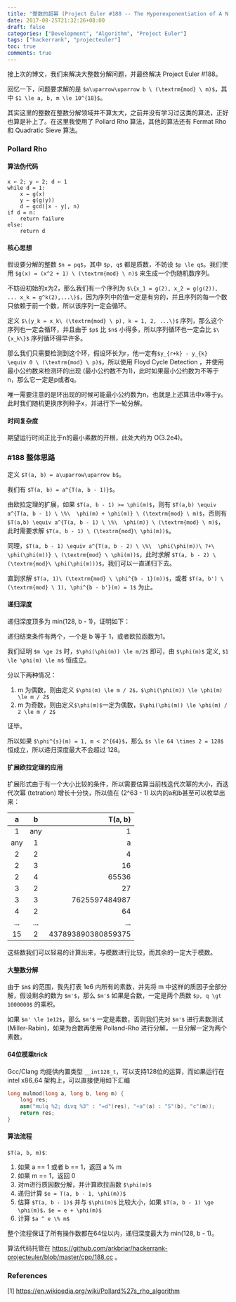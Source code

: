 ```yaml
---
title: "整数的超幂 (Project Euler #188 -- The Hyperexponentiation of A Number)"
date: 2017-08-25T21:32:26+08:00
draft: false
categories: ["Development", "Algorithm", "Project Euler"]
tags: ["hackerrank", "projecteuler"]
toc: true
comments: true
---
```


接上次的博文，我们来解决大整数分解问题，并最终解决 Project Euler #188。

回忆一下，问题要求解的是 `$a\uparrow\uparrow b \ (\textrm{mod} \ m)$`，其中 `$1 \le a, b, m \le 10^{18}$`。

其实这里的整数在整数分解领域并不算太大，之前并没有学习过这类的算法，正好也算是补上了。在这里我使用了 Pollard Rho 算法，其他的算法还有 Fermat Rho 和 Quadratic Sieve 算法。

<!--more-->

### Pollard Rho

#### 算法伪代码

```
x ← 2; y ← 2; d ← 1
while d = 1:
    x ← g(x)
    y ← g(g(y))
    d ← gcd(|x - y|, n)
if d = n: 
    return failure
else:
    return d
```

#### 核心思想

假设要分解的整数 `$n = pq$`，其中 `$p, q$` 都是质数，不妨设 `$p \le q$`。我们使用 `$g(x) = (x^2 + 1) \ (\textrm{mod} \ n)$` 来生成一个伪随机数序列。

不妨设初始的x为2，那么我们有一个序列为 `$\{x_1 = g(2), x_2 = g(g(2)), ... x_k = g^k(2),...\}$`，因为序列中的值一定是有穷的，并且序列的每一个数只依赖于前一个数，所以该序列一定会循环。

定义 `$\{y_k = x_k\ (\textrm{mod} \ p), k = 1, 2, ...\}$` 序列，那么这个序列也一定会循环，并且由于 `$p$` 比 `$n$` 小得多，所以序列循环也一定会比 `$\{x_k\}$` 序列循环得早许多。

那么我们只需要检测到这个环，假设环长为r，他一定有`$y_{r+k} - y_{k} \equiv 0 \ (\textrm{mod} \ p)$`，所以使用 Floyd Cycle Detection ，并使用最小公约数来检测环的出现 (最小公约数不为1)，此时如果最小公约数为不等于n，那么它一定是p或者q。

唯一需要注意的是环出现的时候可能最小公约数为n，也就是上述算法中x等于y。此时我们随机更换序列种子x，并进行下一轮分解。

#### 时间复杂度

期望运行时间正比于n的最小素数的开根，此处大约为 O(3.2e4)。

### #188 整体思路

定义 `$T(a, b) = a\uparrow\uparrow b$`。

我们有 `$T(a, b) = a^{T(a, b - 1)}$`。

由欧拉定理的扩展，如果 `$T(a, b - 1) >= \phi(m)$`，则有 `$T(a,b) \equiv a^{T(a, b - 1) \ \%\  \phi(m) + \phi(m)} \ (\textrm{mod} \ m)$`，否则有 `$T(a,b) \equiv a^{T(a, b - 1) \ \%\  \phi(m)} \ (\textrm{mod} \ m)$`，此时需要求解 `$T(a, b - 1) \ (\textrm{mod}\ \phi(m))$`。

同理，`$T(a, b - 1) \equiv a^{T(a, b - 2) \ \%\  \phi(\phi(m))\ ?+\ \phi(\phi(m))} \ (\textrm{mod} \ \phi(m))$`，此时求解 `$T(a, b - 2) \ (\textrm{mod}\ \phi(\phi(m)))$`，我们可以一直递归下去。

直到求解 `$T(a, 1)\ (\textrm{mod} \ \phi^{b - 1}(m))$`，或者 `$T(a, b') \ (\textrm{mod} \ 1), \phi^{b - b'}(m) = 1$` 为止。

#### 递归深度

递归深度顶多为 min(128, b - 1)，证明如下：

递归结束条件有两个，一个是 b 等于 1，或者欧拉函数为1。

我们证明 `$m \ge 2$` 时，`$\phi(\phi(m)) \le m/2$` 即可，由 `$\phi(m)$` 定义, `$1 \le \phi(m) \le m$` 恒成立。

分以下两种情况：

1. m 为偶数，则由定义 `$\phi(m) \le m / 2$，$\phi(\phi(m)) \le \phi(m) \le m / 2$`
2. m 为奇数，则由定义`$\phi(m)$`一定为偶数，`$\phi(\phi(m)) \le \phi(m) / 2 \le m / 2$`

证毕。

所以如果 `$\phi^{s}(m) = 1, m < 2^{64}$`，那么 `$s \le 64 \times 2 = 128$` 恒成立，所以递归深度最大不会超过 128。

#### 扩展欧拉定理的应用

扩展形式由于有一个大小比较的条件，所以需要估算当前栈迭代次幂的大小，而迭代次幂 (tetration) 增长十分快，所以值在 (2^63 - 1) 以内的a和b甚至可以枚举出来：

a | b | T(a, b)
:----: | :----: | -----:
1 | any | 1
any | 1 | a
2 | 2 | 4
2 | 3 | 16
2 | 4 | 65536
3 | 2 | 27
3 | 3 | 7625597484987
4 | 2 | 64
... | ... |...
15| 2 | 437893890380859375

这些数我们可以轻易的计算出来，与模数进行比较，而其余的一定大于模数。

#### 大整数分解

由于 `$m$` 的范围，我先打表 1e6 内所有的素数，并先将 m 中这样的质因子全部分解，假设剩余的数为 `$m'$`，那么 `$m'$` 如果是合数，一定是两个质数 `$p, q \gt 1000000$` 的乘积。

如果 `$m' \le 1e12$`，那么 `$m'$` 一定是素数，否则我们先对 `$m'$` 进行素数测试 (Miller-Rabin)，如果为合数再使用 Polland-Rho 进行分解，一旦分解一定为两个素数。 

#### 64位模乘trick

Gcc/Clang 均提供内置类型 `__int128_t`，可以支持128位的运算，而如果运行在 intel x86_64 架构上，可以直接使用如下汇编

```cpp
long mulmod(long a, long b, long m) {
    long res;
    asm("mulq %2; divq %3" : "=d"(res), "+a"(a) : "S"(b), "c"(m));
    return res;
}
```

#### 算法流程

`$T(a, b, m)$`:

1. 如果 a == 1 或者 b == 1，返回 a % m
2. 如果 m == 1，返回 0
3. 对m进行质因数分解，并计算欧拉函数 `$\phi(m)$`
4. 递归计算 `$e = T(a, b - 1, \phi(m))$`
5. 估算 `$T(a, b - 1)$` 并与 `$\phi(m)$` 比较大小，如果 `$T(a, b - 1) \ge \phi(m)$，$e = e + \phi(m)$`
6. 计算 `$a ^ e \% m$`

整个流程保证了所有操作数都在64位以内，递归深度最大为 min(128, b - 1)。

算法代码托管在 https://github.com/arkbriar/hackerrank-projecteuler/blob/master/cpp/188.cc 。


### References

[1] https://en.wikipedia.org/wiki/Pollard%27s_rho_algorithm


